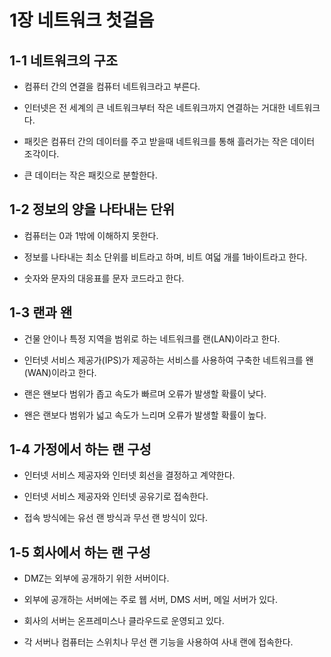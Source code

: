 # 1장 네트워크 첫걸음

## 1-1 네트워크의 구조

* 컴퓨터 간의 연결을 컴퓨터 네트워크라고 부른다.

* 인터넷은 전 세계의 큰 네트워크부터 작은 네트워크까지 연결하는 거대한 네트워크다.

* 패킷은 컴퓨터 간의 데이터를 주고 받을때 네트워크를 통해 흘러가는 작은 데이터 조각이다.

* 큰 데이터는 작은 패킷으로 분할한다.

## 1-2 정보의 양을 나타내는 단위 

* 컴퓨터는 0과 1밖에 이해하지 못한다.

* 정보를 나타내는 최소 단위를 비트라고 하며, 비트 여덟 개를 1바이트라고 한다.

* 숫자와 문자의 대응표를 문자 코드라고 한다.

## 1-3 랜과 왠 

* 건물 안이나 특정 지역을 범위로 하는 네트워크를 랜(LAN)이라고 한다.

* 인터넷 서비스 제공가(IPS)가 제공하는 서비스를 사용하여 구축한 네트워크를 왠(WAN)이라고 한다.

* 랜은 왠보다 범위가 좁고 속도가 빠르며 오류가 발생할 확률이 낮다.

* 왠은 랜보다 범위가 넓고 속도가 느리며 오류가 발생할 확률이 높다.

## 1-4 가정에서 하는 랜 구성

* 인터넷 서비스 제공자와 인터넷 회선을 결정하고 계약한다.

* 인터넷 서비스 제공자와 인터넷 공유기로 접속한다.

* 접속 방식에는 유선 랜 방식과 무선 랜 방식이 있다.

## 1-5 회사에서 하는 랜 구성

* DMZ는 외부에 공개하기 위한 서버이다.

* 외부에 공개하는 서버에는 주로 웹 서버, DMS 서버, 메일 서버가 있다.

* 회사의 서버는 온프레미스나 클라우드로 운영되고 있다.

* 각 서버나 컴퓨터는 스위치나 무선 랜 기능을 사용하여 사내 랜에 접속한다. 